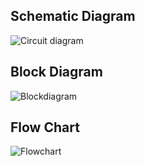 ## Schematic Diagram
![Circuit diagram](https://github.com/Avishek2579/M2_Traffic-Light_System/blob/main/2_Architecture/Circuit%20diagram.png)
## Block Diagram
![Blockdiagram](https://github.com/Avishek2579/M2_Traffic-Light_System/blob/main/2_Architecture/Blockdiagram.png)
## Flow Chart
![Flowchart](https://github.com/Avishek2579/M2_Traffic-Light_System/blob/main/2_Architecture/FlowChart.png)

    
